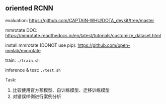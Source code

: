 ## oriented RCNN

evaluation: https://github.com/CAPTAIN-WHU/DOTA_devkit/tree/master

mmrotate DOC: https://mmrotate.readthedocs.io/en/latest/tutorials/customize_dataset.html

install mmrotate (DONOT use pip): https://github.com/open-mmlab/mmrotate

train: `./train.sh` 

inference & test: `./test.sh`

Task:
1. 比较使用官方预模型、自训练模型、迁移训练模型
2. 对错误样例进行案例分析
